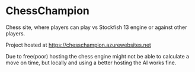 # ChessChampion

Chess site, where players can play vs Stockfish 13 engine or against other players.

Project hosted at https://chesschampion.azurewebsites.net

Due to free(poor) hosting the chess engine might not be able to calculate a move on time,
but locally and using a better hosting the AI works fine.
